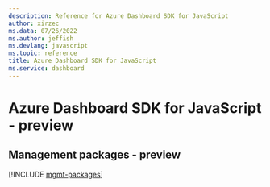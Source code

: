 ```yaml
---
description: Reference for Azure Dashboard SDK for JavaScript
author: xirzec
ms.data: 07/26/2022
ms.author: jeffish
ms.devlang: javascript
ms.topic: reference
title: Azure Dashboard SDK for JavaScript
ms.service: dashboard
---
```

# Azure Dashboard SDK for JavaScript - preview

## Management packages - preview
[!INCLUDE [mgmt-packages](dashboard-mgmt-index.md)]